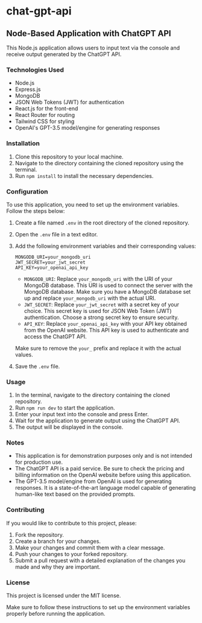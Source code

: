 # chat-gpt-api

## Node-Based Application with ChatGPT API

This Node.js application allows users to input text via the console and receive output generated by the ChatGPT API.

### Technologies Used

- Node.js
- Express.js
- MongoDB
- JSON Web Tokens (JWT) for authentication
- React.js for the front-end
- React Router for routing
- Tailwind CSS for styling
- OpenAI's GPT-3.5 model/engine for generating responses

### Installation

1. Clone this repository to your local machine.
2. Navigate to the directory containing the cloned repository using the terminal.
3. Run `npm install` to install the necessary dependencies.

### Configuration

To use this application, you need to set up the environment variables. Follow the steps below:

1. Create a file named `.env` in the root directory of the cloned repository.
2. Open the `.env` file in a text editor.
3. Add the following environment variables and their corresponding values:

   ```plaintext
   MONGODB_URI=your_mongodb_uri
   JWT_SECRET=your_jwt_secret
   API_KEY=your_openai_api_key
   ```

   - `MONGODB_URI`: Replace `your_mongodb_uri` with the URI of your MongoDB database. This URI is used to connect the server with the MongoDB database. Make sure you have a MongoDB database set up and replace `your_mongodb_uri` with the actual URI.
   - `JWT_SECRET`: Replace `your_jwt_secret` with a secret key of your choice. This secret key is used for JSON Web Token (JWT) authentication. Choose a strong secret key to ensure security.
   - `API_KEY`: Replace `your_openai_api_key` with your API key obtained from the OpenAI website. This API key is used to authenticate and access the ChatGPT API.

   Make sure to remove the `your_` prefix and replace it with the actual values.

4. Save the `.env` file.

### Usage

1. In the terminal, navigate to the directory containing the cloned repository.
2. Run `npm run dev` to start the application.
3. Enter your input text into the console and press Enter.
4. Wait for the application to generate output using the ChatGPT API.
5. The output will be displayed in the console.

### Notes

- This application is for demonstration purposes only and is not intended for production use.
- The ChatGPT API is a paid service. Be sure to check the pricing and billing information on the OpenAI website before using this application.
- The GPT-3.5 model/engine from OpenAI is used for generating responses. It is a state-of-the-art language model capable of generating human-like text based on the provided prompts.

### Contributing

If you would like to contribute to this project, please:

1. Fork the repository.
2. Create a branch for your changes.
3. Make your changes and commit them with a clear message.
4. Push your changes to your forked repository.
5. Submit a pull request with a detailed explanation of the changes you made and why they are important.

### License

This project is licensed under the MIT license.

Make sure to follow these instructions to set up the environment variables properly before running the application.